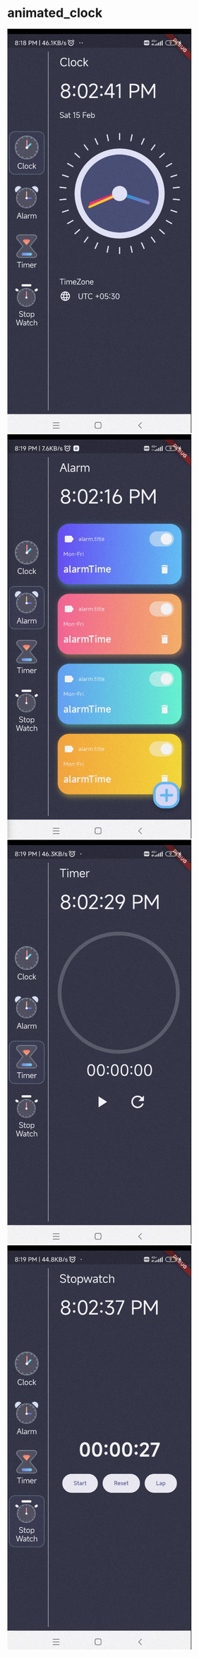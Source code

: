 # animated_clock

![alt text](image.png)![alt text](image-1.png)
![alt text](image-2.png)![alt text](image-3.png)